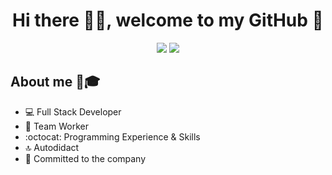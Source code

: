 <div align="center">
  <h1>Hi there 🙋‍♂️, welcome to my GitHub 🚀</h1>
  <img src="https://i.imgur.com/9vxIFNj.png">
  <img src="https://img.shields.io/badge/LinkedIn-0077B5?style=for-the-badge&logo=linkedin&logoColor=white">
</div>


## About me 📔🎓

- 💻 Full Stack Developer
- 💚 Team Worker
- :octocat: Programming Experience & Skills
- 🔝 Autodidact
- 🛅 Committed to the company
